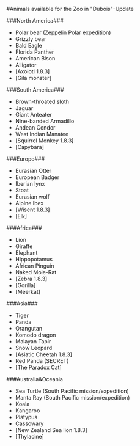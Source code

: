 #Animals available for the Zoo in "Dubois"-Update

###North America###
- Polar bear (Zeppelin Polar expedition)
- Grizzly bear
- Bald Eagle
- Florida Panther
- American Bison
- Alligator
- [Axolotl 1.8.3]
- [Gila monster]

###South America###
- Brown-throated sloth
- Jaguar
- Giant Anteater
- Nine-banded Armadillo
- Andean Condor
- West Indian Manatee
- [Squirrel Monkey 1.8.3]
- [Capybara]

###Europe###
- Eurasian Otter
- European Badger
- Iberian lynx
- Stoat
- Eurasian wolf
- Alpine Ibex
- [Wisent 1.8.3]
- [Elk]

###Africa###
- Lion
- Giraffe
- Elephant
- Hippopotamus
- African Pinguin
- Naked Mole-Rat
- [Zebra 1.8.3]
- [Gorilla]
- [Meerkat]

###Asia###
- Tiger
- Panda
- Orangutan
- Komodo dragon
- Malayan Tapir
- Snow Leopard
- [Asiatic Cheetah 1.8.3]
- Red Panda (SECRET)
- [The Paradox Cat]

###Australia&Oceania
- Sea Turtle (South Pacific mission/expedition)
- Manta Ray (South Pacific mission/expedition)
- Koala
- Kangaroo
- Platypus
- Cassowary
- [New Zealand Sea lion 1.8.3]
- [Thylacine]
